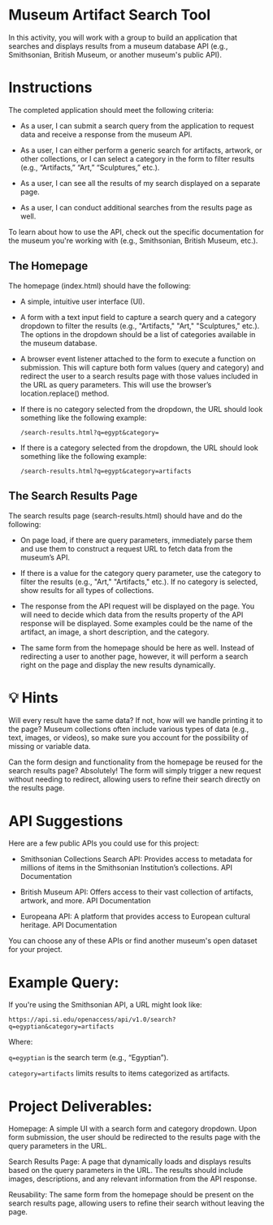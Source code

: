 # Museum Artifact Search Tool
In this activity, you will work with a group to build an application that searches and displays results from a museum database API (e.g., Smithsonian, British Museum, or another museum's public API).

# Instructions
The completed application should meet the following criteria:

* As a user, I can submit a search query from the application to request data and receive a response from the museum API.

* As a user, I can either perform a generic search for artifacts, artwork, or other collections, or I can select a category in the form to filter results (e.g., “Artifacts,” “Art,” “Sculptures,” etc.).

* As a user, I can see all the results of my search displayed on a separate page.

* As a user, I can conduct additional searches from the results page as well.

To learn about how to use the API, check out the specific documentation for the museum you're working with (e.g., Smithsonian, British Museum, etc.).

## The Homepage
The homepage (index.html) should have the following:

* A simple, intuitive user interface (UI).

* A form with a text input field to capture a search query and a category dropdown to filter the results (e.g., "Artifacts," "Art," "Sculptures," etc.). The options in the dropdown should be a list of categories available in the museum database.

* A browser event listener attached to the form to execute a function on submission. This will capture both form values (query and category) and redirect the user to a search results page with those values included in the URL as query parameters. This will use the browser’s location.replace() method.

* If there is no category selected from the dropdown, the URL should look something like the following example:
  
    `/search-results.html?q=egypt&category=`

* If there is a category selected from the dropdown, the URL should look something like the following example:

    `/search-results.html?q=egypt&category=artifacts`

## The Search Results Page
The search results page (search-results.html) should have and do the following:

* On page load, if there are query parameters, immediately parse them and use them to construct a request URL to fetch data from the museum’s API.

* If there is a value for the category query parameter, use the category to filter the results (e.g., "Art," "Artifacts," etc.). If no category is selected, show results for all types of collections.

* The response from the API request will be displayed on the page. You will need to decide which data from the results property of the API response will be displayed. Some examples could be the name of the artifact, an image, a short description, and the category.

* The same form from the homepage should be here as well. Instead of redirecting a user to another page, however, it will perform a search right on the page and display the new results dynamically.

# 💡 Hints
Will every result have the same data? If not, how will we handle printing it to the page? Museum collections often include various types of data (e.g., text, images, or videos), so make sure you account for the possibility of missing or variable data.

Can the form design and functionality from the homepage be reused for the search results page? Absolutely! The form will simply trigger a new request without needing to redirect, allowing users to refine their search directly on the results page.

# API Suggestions
Here are a few public APIs you could use for this project:

* Smithsonian Collections Search API: Provides access to metadata for millions of items in the Smithsonian Institution’s collections. API Documentation

* British Museum API: Offers access to their vast collection of artifacts, artwork, and more. API Documentation

* Europeana API: A platform that provides access to European cultural heritage. API Documentation

You can choose any of these APIs or find another museum's open dataset for your project.

# Example Query:
If you're using the Smithsonian API, a URL might look like:

`https://api.si.edu/openaccess/api/v1.0/search?q=egyptian&category=artifacts`

Where:

`q=egyptian` is the search term (e.g., “Egyptian”).

`category=artifacts` limits results to items categorized as artifacts.

# Project Deliverables:
Homepage: A simple UI with a search form and category dropdown. Upon form submission, the user should be redirected to the results page with the query parameters in the URL.

Search Results Page: A page that dynamically loads and displays results based on the query parameters in the URL. The results should include images, descriptions, and any relevant information from the API response.

Reusability: The same form from the homepage should be present on the search results page, allowing users to refine their search without leaving the page.